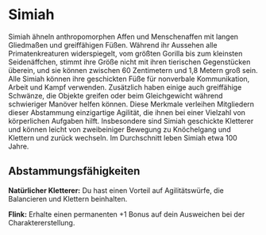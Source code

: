 # Simiah
Simiah ähneln anthropomorphen Affen und Menschenaffen mit langen Gliedmaßen und greiffähigen Füßen.
Während ihr Aussehen alle Primatenkreaturen widerspiegelt, vom größten Gorilla bis zum kleinsten Seidenäffchen, stimmt ihre Größe nicht mit ihren tierischen Gegenstücken überein, und sie können zwischen 60 Zentimetern und 1,8 Metern groß sein.
Alle Simiah können ihre geschickten Füße für nonverbale Kommunikation, Arbeit und Kampf verwenden.
Zusätzlich haben einige auch greiffähige Schwänze, die Objekte greifen oder beim Gleichgewicht während schwieriger Manöver helfen können.
Diese Merkmale verleihen Mitgliedern dieser Abstammung einzigartige Agilität, die ihnen bei einer Vielzahl von körperlichen Aufgaben hilft.
Insbesondere sind Simiah geschickte Kletterer und können leicht von zweibeiniger Bewegung zu Knöchelgang und Klettern und zurück wechseln.
Im Durchschnitt leben Simiah etwa 100 Jahre.

## Abstammungsfähigkeiten
**Natürlicher Kletterer:** Du hast einen Vorteil auf Agilitätswürfe, die Balancieren und Klettern beinhalten.

**Flink:** Erhalte einen permanenten +1 Bonus auf dein Ausweichen bei der Charaktererstellung.

